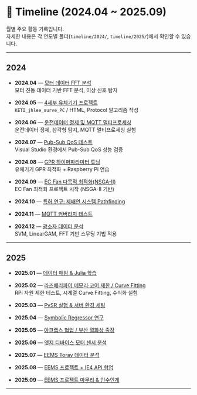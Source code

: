 # 📑 Timeline (2024.04 ~ 2025.09)

월별 주요 활동 기록입니다.  
자세한 내용은 각 연도별 폴더(`timeline/2024/`, `timeline/2025/`)에서 확인할 수 있습니다.

---

## 2024

- **2024.04** — [모터 데이터 FFT 분석](2024/2024-04_fft_motor.md)  
  모터 진동 데이터 기반 FFT 분석, 이상 신호 탐지

- **2024.05** — [4세부 유체기기 프로젝트](2024/2024-05_keti_surve_pc.md)  
  `KETI_jhlee_surve_PC` / HTML, Protocol 알고리즘 작성

- **2024.06** — [운전데이터 정제 및 MQTT 멀티프로세싱](2024/2024-06_preprocessing_mqtt.md)  
  운전데이터 정제, 삼각형 탐지, MQTT 멀티프로세싱 실험

- **2024.07** — [Pub-Sub QoS 테스트](2024/2024-07_pubsub_qos.md)  
  Visual Studio 환경에서 Pub-Sub QoS 성능 검증

- **2024.08** — [GPR 하이퍼파라미터 튜닝](2024/2024-08_gpr_raspberry.md)  
  유체기기 GPR 최적화 + Raspberry Pi 연습

- **2024.09** — [EC Fan 다목적 최적화(NSGA-II)](2024/2024-09_ecfan_nsga2.md)  
  EC Fan 최적화 프로젝트 시작 (NSGA-II 기반)

- **2024.10** — [특허 연구: 제배연 시스템 Pathfinding](2024/2024-10_pathfinding_patent.md)

- **2024.11** — [MQTT 커버리지 테스트](2024/2024-11_mqtt_coverage.md)

- **2024.12** — [광소자 데이터 분석](2024/2024-12_optics_svm_fft.md)  
  SVM, LinearGAM, FFT 기반 스무딩 기법 적용

---

## 2025

- **2025.01** — [데이터 매핑 & Julia 학습](2025/2025-01_data_mapping_julia.md)

- **2025.02** — [라즈베리파이 메모리·코어 제한 / Curve Fitting](2025/2025-02_rpi_curvefit.md)  
  RPi 자원 제한 테스트, 시계열 Curve Fitting, 수식화 실험

- **2025.03** — [PySR 실험 & 서버 환경 세팅](2025/2025-03_server_setting_pysr.md)

- **2025.04** — [Symbolic Regressor 연구](2025/2025-04_symbolic_regressor.md)

- **2025.05** — [아크랩스 협업 / 부산 열화상 출장](2025/2025-05_arclabs_heat.md)

- **2025.06** — [엣지 디바이스 모터 센서 분석](2025/2025-06_edge_motor_sensor.md)

- **2025.07** — [EEMS Toray 데이터 분석](2025/2025-07_eems_toray.md)

- **2025.08** — [EEMS 프로젝트 + IE4 API 협업](2025/2025-08_eems_ie4.md)

- **2025.09** — [EEMS 프로젝트 마무리 & 인수인계](2025/2025-09_eems_wrapup.md)

---
